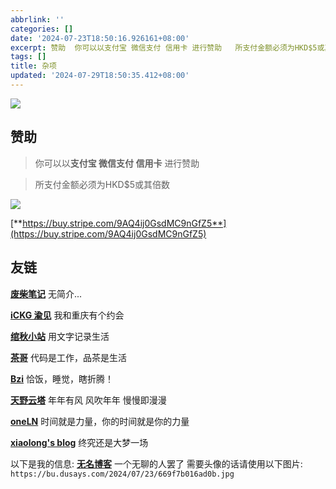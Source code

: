 ```yaml
---
abbrlink: ''
categories: []
date: '2024-07-23T18:50:16.926161+08:00'
excerpt: 赞助  你可以以支付宝 微信支付 信用卡 进行赞助   所支付金额必须为HKD$5或其倍数  https://buy.stripe.com/9AQ4ij0GsdMC9nGfZ5 ...
tags: []
title: 杂项
updated: '2024-07-29T18:50:35.412+08:00'
---
```

![](https://bu.dusays.com/2024/07/28/66a63a0b58801.jpg)

## 赞助

> 你可以以**支付宝 微信支付 信用卡** 进行赞助

> 所支付金额必须为HKD$5或其倍数

![](https://bu.dusays.com/2024/07/23/669f9a31c900a.jpg)

[**https://buy.stripe.com/9AQ4ij0GsdMC9nGfZ5**](https://buy.stripe.com/9AQ4ij0GsdMC9nGfZ5)

## 友链

[**废柴笔记**](https://sao.ren) 无简介...

[**iCKG 渝见**](https://www.ickg.net) 我和重庆有个约会

[**绾秋小站**](https://www.gx.gx.cn) 用文字记录生活

[**茶哥**](https://cha.ge) 代码是工作，品茶是生活

[**Bzi**](https://bzi.me) 恰饭，睡觉，瞎折腾！

[**天野云塔**](https://www.3lu.cn) 年年有风  风吹年年  慢慢即漫漫

[**oneLN**](https://oneln.org) 时间就是力量，你的时间就是你的力量

[**xiaolong's blog**](https://xiaolong22333.top) 终究还是大梦一场

以下是我的信息:
[**无名博客**](https://wuminboke.site) 一个无聊的人罢了
需要头像的话请使用以下图片:
`https://bu.dusays.com/2024/07/23/669f7b016ad0b.jpg`

